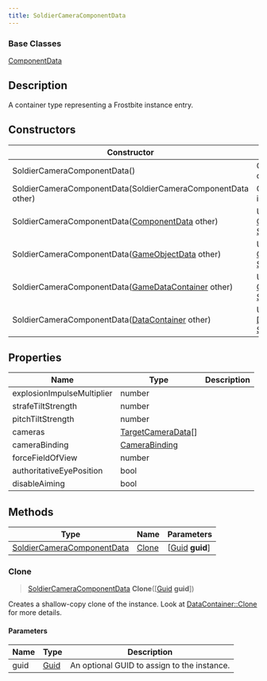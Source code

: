 ```yaml
---
title: SoldierCameraComponentData
---
```

### Base Classes

[ComponentData](ComponentData)

## Description

A container type representing a Frostbite instance entry.

## Constructors

| Constructor                                                                           | Description                                                                                                                                 |
| ------------------------------------------------------------------------------------- | ------------------------------------------------------------------------------------------------------------------------------------------- |
| SoldierCameraComponentData()                                                          | Create a new instance of this container type.                                                                                               |
| SoldierCameraComponentData(SoldierCameraComponentData other)                          | Create a reference copy of an instance of the same type.                                                                                    |
| SoldierCameraComponentData([ComponentData](ComponentData) other)                      | Upcast an instance of type [ComponentData](ComponentData) to [SoldierCameraComponentData](SoldierCameraComponentData).                      |
| SoldierCameraComponentData([GameObjectData](GameObjectData) other)                    | Upcast an instance of type [GameObjectData](GameObjectData) to [SoldierCameraComponentData](SoldierCameraComponentData).                    |
| SoldierCameraComponentData([GameDataContainer](GameDataContainer) other)              | Upcast an instance of type [GameDataContainer](GameDataContainer) to [SoldierCameraComponentData](SoldierCameraComponentData).              |
| SoldierCameraComponentData([DataContainer](/vext/ref/shared/class/datacontainer) other) | Upcast an instance of type [DataContainer](/vext/ref/shared/class/datacontainer) to [SoldierCameraComponentData](SoldierCameraComponentData). |

## Properties

| Name                       | Type                                     | Description |
| -------------------------- | ---------------------------------------- | ----------- |
| explosionImpulseMultiplier | number                                   |             |
| strafeTiltStrength         | number                                   |             |
| pitchTiltStrength          | number                                   |             |
| cameras                    | [TargetCameraData](TargetCameraData)\[\] |             |
| cameraBinding              | [CameraBinding](CameraBinding)           |             |
| forceFieldOfView           | number                                   |             |
| authoritativeEyePosition   | bool                                     |             |
| disableAiming              | bool                                     |             |

## Methods

| Type                                                     | Name            | Parameters                                     |
| -------------------------------------------------------- | --------------- | ---------------------------------------------- |
| [SoldierCameraComponentData](SoldierCameraComponentData) | [Clone](#clone) | \[[Guid](/vext/ref/shared/class/guid) **guid**\] |

### Clone

> [SoldierCameraComponentData](SoldierCameraComponentData) **Clone**(\[[Guid](/vext/ref/shared/class/guid) **guid**\])

Creates a shallow-copy clone of the instance. Look at [DataContainer::Clone](/vext/ref/shared/class/datacontainer#clone) for more details.

#### Parameters

| Name | Type         | Description                                 |
| ---- | ------------ | ------------------------------------------- |
| guid | [Guid](Guid) | An optional GUID to assign to the instance. |
